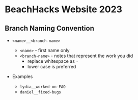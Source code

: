 # BeachHacks Website 2023

## Branch Naming Convention

- `<name>__<branch-name>`

  - `<name>` - first name only
  - `<branch-name>` - notes that represent the work you did
    - replace whitespace as `-`
    - lower case is preferred

- Examples
  - `lydia__worked-on-FAQ`
  - `daniel__fixed-bugs`
